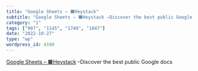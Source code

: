 ```yaml
---
title: "Google Sheets – 🟧Heystack"
subtitle: "Google Sheets – 🟧Heystack –Discover the best public Google d..."
category: "1"
tags: ["907", "1145", "1740", "1847"]
date: "2022-10-27"
type: "wp"
wordpress_id: 4190
---
```

[ Google Sheets – 🟧Heystack]( https://heystacks.com/?type=sheets) –Discover the best public Google docs